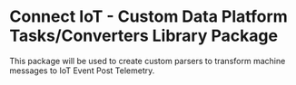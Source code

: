 # Connect IoT - Custom Data Platform Tasks/Converters Library Package

This package will be used to create custom parsers to transform machine messages to IoT Event Post Telemetry.
